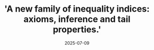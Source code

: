 ---
title: "'A new family of inequality indices: axioms, inference and tail properties.'"
collection: publications
category: manuscripts
#permalink: /publication/2025-submitted-paper
excerpt: 'Authors: [Jonathan El Methni](https://sites.google.com/view/jonathanelmethni/accueil), [Stéphane Girard](https://mistis.inrialpes.fr/people/girard/), Pearl Laveur. [HAL](https://hal.science/hal-05153188).'
date: 2025-07-09
venue: 'Submitted,'
#slidesurl: 'http://academicpages.github.io/files/slides1.pdf'
#paperurl: 'https://hal.science/hal-05153188'
#bibtexurl: 'http://academicpages.github.io/files/bibtex1.bib'
#citation: ''
---